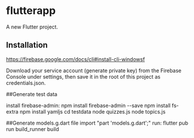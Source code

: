 # flutterapp

A new Flutter project.

## Installation

https://firebase.google.com/docs/cli#install-cli-windowsf

Download your service account (generate private key) from the Firebase Console under settings, then save it in the root of this project as credentials.json.

##Generate test data

install firebase-admin: 
npm install firebase-admin --save
npm install fs-extra
npm install yamljs
cd testdata
node quizzes.js
node topics.js

##Generate models.g.dart file
import "part 'models.g.dart';"
run: flutter pub run build_runner build


